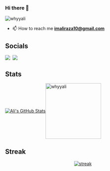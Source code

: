 ### Hi there 👋

<p align="left">
  <img src="https://komarev.com/ghpvc/?username=whyyali&label=Profile%20views&color=e4740c&style=flat" alt="whyyali" />
</p>

- 📫 How to reach me **imaliraza10@gmail.com**

## Socials
[![](https://api.iconify.design/fa-brands:linkedin.svg?height=30&color=%23313131)](https://www.linkedin.com/in/imaliraza10/)&nbsp;&nbsp;[![](https://api.iconify.design/fa-brands:github.svg?height=30&color=%23313131)](https://github.com/whyyali)&nbsp;&nbsp;

## Stats
<div style="display: flex; flex-direction: row; align-items: center;">
  <a href="https://github.com/whyyali">
    <img src="https://github-readme-stats.vercel.app/api?username=whyyali&show_icons=true&line_height=25&count_private=true&title_color=e4740c&text_color=c9cacc&icon_color=e4740c&bg_color=1d1f21" alt="Ali's GitHub Stats" />
  </a>
  <a href="https://github.com/whyyali">
    <img height="180em" src="https://github-readme-stats.vercel.app/api/top-langs/?username=whyyali&layout=compact&theme=dark" alt="whyyali" />
  </a>
</div>

## Streak
<div style="display: flex; justify-content: center;">
  <a href="https://github.com/whyyali" style="margin-bottom: 10px;">
    <img src="http://github-readme-streak-stats.herokuapp.com?user=whyyali&theme=dark" alt="streak" />
  </a>
</div>
